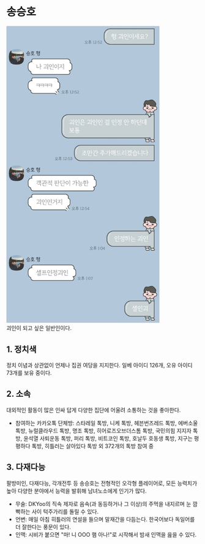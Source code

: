 # 송승호
<img src="./image/송승호-자타공인괴인.jpg" width="400" /><br />
괴인이 되고 싶은 일반인이다.

## 1. 정치색
정치 이념과 상관없이 언제나 집권 여당을 지지한다. 일베 아이디 126개, 오유 아이디 73개를 보유 중이다. 

## 2. 소속
대외적인 활동이 많은 인싸 답게 다양한 집단에 어울려 소통하는 것을 좋아한다.
- 참여하는 카카오톡 단체방: 스타레일 톡방, 니케 톡방, 헤븐번즈레드 톡방, 에버소울 톡방, 뉴럴클라우드 톡방, 명조 톡방, 히어로즈오브더스톰 톡방, 국민의힘 지지자 톡방, 윤석열 사퇴운동 톡방, 퍼리 톡방, 비트코인 톡방, 호날두 호동생 톡방, 지구는 평평하다 톡방, 히틀러는 살아있다 톡방 외 372개의 톡방 참여 중

## 3. 다재다능
팔방미인, 다재다능, 각개전투 등 송승호는 전형적인 오각형 플레이어로, 모든 능력치가 높아 다양한 분야에서 능력을 발휘해 남녀노소에게 인기가 많다.
- 무술: DKYoo의 직속 제자로 음속(과 동등하거나 그 이상)의 주먹을 내지르며 눈 깜빡하는 사이 턱주가리를 돌릴 수 있다.
- 언변: 매일 아침 히틀러의 연설을 들으며 말재간을 다듬는다. 한국어보다 독일어를 더 잘한다는 풍문이 있다.
- 인맥: 시비가 붙으면 "마! 니 OOO 햄 아나!"로 시작해서 밤새 인맥을 읊을 수 있다.
